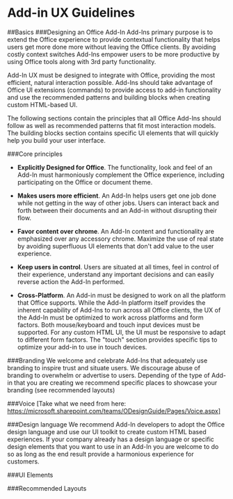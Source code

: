 # Add-in UX Guidelines #


##Basics
###Designing an Office Add-In
Add-Ins primary purpose is to extend the Office experience to provide contextual functionality that helps users get more done more without leaving the Office clients. By avoiding costly context switches Add-Ins empower users to be more productive by using Office tools along with 3rd party functionality. 

Add-In UX must be designed to integrate with Office, providing the most efficient, natural interaction possible. Add-Ins should take advantage of Office UI extensions (commands) to provide access to add-in functionality and use the recommended patterns and building blocks when creating custom HTML-based UI. 

The following sections contain the principles that all Office Add-Ins should follow as well as recommended patterns that fit most interaction models. The building blocks section contains specific UI elements that will quickly help you build your user interface. 
 
###Core principles
- **Explicitly Designed for Office**. The functionality, look and feel of an Add-In must harmoniously complement the Office experience, including participating on the Office or document theme.
 
- **Makes users more efficient**. An Add-In helps users get one job done while not getting in the way of other jobs. Users can interact back and forth between their documents and an Add-in without disrupting their flow. 

- **Favor content over chrome**. An Add-In content and functionality are emphasized over any accessory chrome. Maximize the use of real state by avoiding superfluous UI elements that don't add value to the user experience.  

- **Keep users in control**. Users are situated at all times, feel in control of their experience, understand any important decisions and can easily reverse action the Add-In performed. 

- **Cross-Platform**. An Add-in must be designed to work on all the platform that Office supports. While the Add-In platform itself provides the inherent capability of Add-Ins to run across all Office clients, the UX of the Add-In must be optimized to work across platforms and form factors. Both mouse/keyboard and touch input devices must be supported. For any custom HTML UI, the UI must be responsive to adapt to different form factors. The "touch" section provides specific tips to optimize your add-in to use in touch devices.  

###Branding
We welcome and celebrate Add-Ins that adequately use branding to inspire trust and situate users. We discourage abuse of branding to overwhelm or advertise to users. Depending of the type of Add-in that you are creating we recommend specific places to showcase your branding (see recommended layouts) 

###Voice
[Take what we need from here: https://microsoft.sharepoint.com/teams/ODesignGuide/Pages/Voice.aspx]


###Design language
We recommend Add-In developers to adopt the Office design language and use our UI toolkit to create custom HTML based experiences. If your company already has a design language or specific design elements that you want to use in an Add-In you are welcome to do so as long as the end result provide a harmonious experience for customers. 


###UI Elements


###Recommended Layouts
